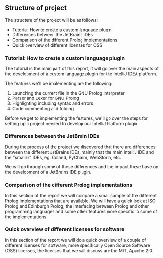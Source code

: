 ## Structure of project

The structure of the project will be as follows:

* Tutorial: How to create a custom language plugin
* Differences between the JetBrains IDEs
* Comparison of the different Prolog implementations
* Quick overview of different licenses for OSS

### Tutorial: How to create a custom language plugin

The tutorial is the main part of this report, it will go over the main aspects of the development of
a custom language plugin for the IntelliJ IDEA platform.

The features we'll be implementing are the following:

1. Launching the current file in the GNU Prolog interpreter
1. Parser and Lexer for GNU Prolog
1. Highlighting including syntax and errors
1. Code commenting and folding

Before we get to implementing the features, we'll go over the steps for setting up a project needed
to develop our IntelliJ Platform plugin.

### Differences between the JetBrain IDEs

During the process of the project we discovered that there are differences between the different
JetBrains IDEs, mainly that the main IntelliJ IDE and the "smaller" IDEs, eg. Goland, PyCharm, WebStorm, etc.

We will go through some of these differences and the impact these have on the development of a
JetBrains IDE plugin.

### Comparison of the different Prolog implementations

In this section of the report we will compare a small sample of the different Prolog implementations
that are available. We will have a quick look at ISO Prolog and Edinburgh Prolog, the
interfacing between Prolog and other programming languages and some other features more specific to
some of the implementations.

### Quick overview of different licenses for software

In this section of the report we will do a quick overview of a couple of different licenses for
software, more specifically Open Source Software (OSS) licenses, the licenses that we will discuss
are the MIT, Apache 2.0.
